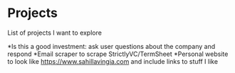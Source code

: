 # Projects
List of projects I want to explore

*Is this a good investment: ask user questions about the company and respond
*Email scraper to scrape StrictlyVC/TermSheet
*Personal website to look like https://www.sahillavingia.com and include links to stuff I like

